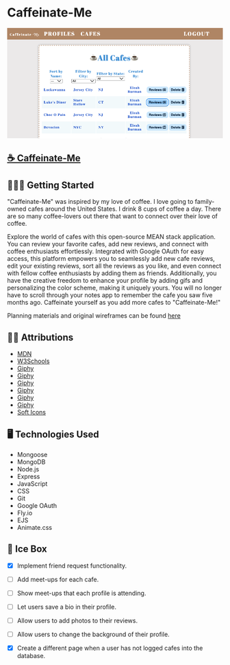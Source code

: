 # Caffeinate-Me

![Caffeinate-Me Screenshot](./public/images/caffeinate.png)

## [☕ Caffeinate-Me](https://caffeinate-me.fly.dev)

## 🏃🏻‍♀️ Getting Started
"Caffeinate-Me" was inspired by my love of coffee.  I love going to family-owned cafes around the United States.  I drink 8 cups of coffee a day. There are so many coffee-lovers out there that want to connect over their love of coffee.

Explore the world of cafes with this open-source MEAN stack application. You can review your favorite cafes, add new reviews, and connect with coffee enthusiasts effortlessly.  Integrated with Google OAuth for easy access, this platform empowers you to seamlessly add new cafe reviews, edit your existing reviews, sort all the reviews as you like, and even connect with fellow coffee enthusiasts by adding them as friends. Additionally, you have the creative freedom to enhance your profile by adding gifs and personalizing the color scheme, making it uniquely yours. You will no longer have to scroll through your notes app to remember the cafe you saw five months ago.  Caffeinate yourself as you add more cafes to "Caffeinate-Me!"

Planning materials and original wireframes can be found [here](https://trello.com/b/M4Np6xbo/caffeinate-me)

## ✍🏻 Attributions

* [MDN](https://www.w3schools.com/)
* [W3Schools](https://www.w3schools.com/)
* [Giphy](https://giphy.com/gifs/hoppip-coffee-time-adventure-687qS11pXwjCM)
* [Giphy](https://giphy.com/gifs/coffee-the-devil-wears-prada-miranda-priestly-xUOrwpPFzqDh48XEek)
* [Giphy](https://giphy.com/gifs/oZEBLugoTthxS)
* [Giphy](https://giphy.com/gifs/originals-retro-l46Cbqvg6gxGvh2PS)
* [Giphy](https://giphy.com/gifs/coffee-monday-3D1v8iexqiPbq)
* [Giphy](https://giphy.com/gifs/season-15-the-simpsons-15x22-3orif4JrJbG1J4X9Ze)
* [Soft Icons](https://www.softicons.com/toolbar-icons/32x32-free-design-icons-by-aha-soft/coffee-icon)

## 🖥️ Technologies Used
* Mongoose
* MongoDB
* Node.js
* Express
* JavaScript
* CSS
* Git
* Google OAuth
* Fly.io
* EJS
* Animate.css

## 🧊 Ice Box
- [x] Implement friend request functionality.
- [ ] Add meet-ups for each cafe.
- [ ] Show meet-ups that each profile is attending.
- [ ] Let users save a bio in their profile.
- [ ] Allow users to add photos to their reviews.
- [ ] Allow users to change the background of their profile.
- [x] Create a different page when a user has not logged cafes into the database.



